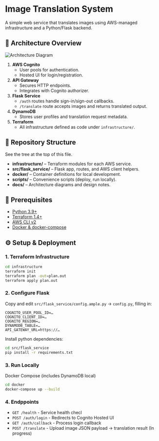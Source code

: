 # Image Translation System

A simple web service that translates images using AWS-managed infrastructure and a Python/Flask backend.

## 🚀 Architecture Overview

![Architecture Diagram](docs/architecture.png)

1. **AWS Cognito**  
   - User pools for authentication.
   - Hosted UI for login/registration.
2. **API Gateway**  
   - Secures HTTP endpoints.
   - Integrates with Cognito authorizer.
3. **Flask Service**  
   - `/auth` routes handle sign-in/sign-out callbacks.
   - `/translate` route accepts images and returns translated output.
4. **DynamoDB**  
   - Stores user profiles and translation request metadata.
5. **Terraform**  
   - All infrastructure defined as code under `infrastructure/`.

## 📁 Repository Structure

See the tree at the top of this file.  
- **infrastructure/** – Terraform modules for each AWS service.  
- **src/flask_service/** – Flask app, routes, and AWS client helpers.  
- **docker/** – Container definitions for local development.  
- **scripts/** – Convenience scripts (deploy, run locally).  
- **docs/** – Architecture diagrams and design notes.

## 🔧 Prerequisites

- [Python 3.9+](https://www.python.org/downloads/)  
- [Terraform 1.4+](https://www.terraform.io/)  
- [AWS CLI v2](https://docs.aws.amazon.com/cli/latest/userguide/install-cliv2.html)  
- [Docker & docker-compose](https://docs.docker.com/compose/install/)

## ⚙️ Setup & Deployment

### 1. Terraform Infrastructure

```bash
cd infrastructure
terraform init
terraform plan -out=plan.out
terraform apply plan.out
```

### 2. Configure Flask
Copy and edit `src/flask_service/config.ample.py` -> `config.py`, filling in:
```angular2html
COGNITO_USER_POOL_ID=…
COGNITO_CLIENT_ID=…
COGNITO_REGION=…
DYNAMODB_TABLE=…
API_GATEWAY_URL=https://…
```

Install python dependencies:
```bash
cd src/flask_service
pip install -r requirements.txt
```

### 3. Run Locally
Docker Compose (includes DynamoDB local)
```bash
cd docker
docker-compose up --build
```

### 4. Endppoints
- `GET /health` - Service health checl
- `POST /auth/login` - Redirects to Cognito Hosted UI
- `GET /auth/callback` - Process login callback
- `POST /translate` - Upload image JSON payload -> translation result (In progress)
